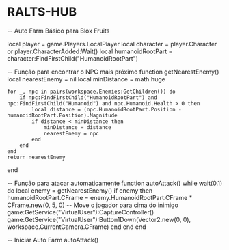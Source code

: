 # RALTS-HUB
-- Auto Farm Básico para Blox Fruits

local player = game.Players.LocalPlayer
local character = player.Character or player.CharacterAdded:Wait()
local humanoidRootPart = character:FindFirstChild("HumanoidRootPart")

-- Função para encontrar o NPC mais próximo
function getNearestEnemy()
    local nearestEnemy = nil
    local minDistance = math.huge

    for _, npc in pairs(workspace.Enemies:GetChildren()) do
        if npc:FindFirstChild("HumanoidRootPart") and npc:FindFirstChild("Humanoid") and npc.Humanoid.Health > 0 then
            local distance = (npc.HumanoidRootPart.Position - humanoidRootPart.Position).Magnitude
            if distance < minDistance then
                minDistance = distance
                nearestEnemy = npc
            end
        end
    end
    return nearestEnemy
end

-- Função para atacar automaticamente
function autoAttack()
    while wait(0.1) do
        local enemy = getNearestEnemy()
        if enemy then
            humanoidRootPart.CFrame = enemy.HumanoidRootPart.CFrame * CFrame.new(0, 5, 0) -- Move o jogador para cima do inimigo
            game:GetService("VirtualUser"):CaptureController()
            game:GetService("VirtualUser"):Button1Down(Vector2.new(0, 0), workspace.CurrentCamera.CFrame)
        end
    end
end

-- Iniciar Auto Farm
autoAttack()

